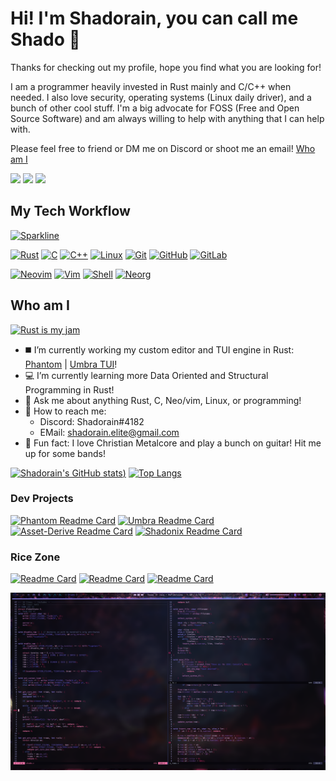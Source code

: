 # Hi! I'm Shadorain, you can call me Shado 🤘

Thanks for checking out my profile, hope you find what you are looking for!

I am a programmer heavily invested in Rust mainly and C/C++ when needed. I also love security, operating systems (Linux daily driver), and a bunch of other cool stuff. I'm a big advocate for FOSS (Free and Open Source Software) and am always willing to help with anything that I can help with.

Please feel free to friend or DM me on Discord or shoot me an email! [Who am I](#who-am-i)

[![](https://img.shields.io/badge/-@Shadorain-%231DA1F2?style=flat-square&logo=stackoverflow&logoColor=ffffff&labelColor=ff79c6&color=8677d9)](https://stackoverflow.com/users/13722108/shadorain)
[![](https://img.shields.io/badge/-@Shadorain-%23181717?style=flat-square&logo=github)](https://github.com/Shadorain)
[![](https://img.shields.io/website?color=0ab9e6&style=flat-square&up_message=Shadorain.github.io&url=https%3A%2F%2Fxlbd.me&labelColor=ff79c6)](https://Shadorain.github.io)

## My Tech Workflow
[![Sparkline](https://stars.medv.io/Naereen/badges.svg)](https://stars.medv.io/Shadorain/badges)

[![Rust](https://img.shields.io/badge/-lang-ff4971?style=flat-square&language=rust&logo=rust)](https://www.rust-lang.org/)
[![C](https://img.shields.io/badge/-lang-00599c?style=flat-square&language=c&logo=C)](https://www.cprogramming.com/)
[![C++](https://img.shields.io/badge/-lang-00599c?style=flat-square&language=cplusplus&logo=cplusplus)](https://www.cprogramming.com/)
[![Linux](https://img.shields.io/badge/-Linux-FCA121?style=flat-square&logo=linux&labelColor=6272a4&color=6272a4&logoColor=ffffff)](https://linux.org)
[![Git](https://img.shields.io/badge/-Git-black?style=flat-square&logo=git)](https://git-scm.com)
[![GitHub](https://img.shields.io/badge/-GitHub-181717?style=flat-square&logo=github)](https://github.com/Shadorain)
[![GitLab](https://img.shields.io/badge/-GitLab-FCA121?style=flat-square&logo=gitlab&labelColor=8677d9&color=8677d9)](https://gitlab.com/Shadorain)

[![Neovim](https://img.shields.io/badge/-Neovim-FCA121?style=flat-square&logo=neovim&labelColor=6272a4&color=6272a4)](https://neovim.io)
[![Vim](https://img.shields.io/badge/-Vim-FCA121?style=flat-square&logo=vim&logoColor=ffffff&labelColor=ff79c6&color=ff79c6)](https://vim.org)
[![Shell](https://img.shields.io/badge/-Zsh-FCA121?style=flat-square&logo=PowerShell&logoColor=ffffff&labelColor=&color=8677d9)](https://zsh.org)
[![Neorg](https://img.shields.io/badge/-Neorg-008080?style=flat-square&logo=org&logoColor=white)](https://github.com/nvim-neorg/neorg)

## Who am I
[![Rust is my jam](https://img.shields.io/badge/My%20jam-rust-critical?style=flat-square&logo=electron&logoColor=white&labelColor=6272a4&color=8677d9)](https://shadorain.github.io/blog/Security/)
- ◼️ I’m currently working my custom editor and TUI engine in Rust: [Phantom](https://github.com/Shadorain/Phantom) | [Umbra TUI](https://github.com/Shadorain/Umbra)!
- 💻 I’m currently learning more Data Oriented and Structural Programming in Rust!
- 💬 Ask me about anything Rust, C, Neo/vim, Linux, or programming!
- 📱 How to reach me: 
  - Discord: Shadorain#4182
  - EMail: shadorain.elite@gmail.com
- 🎸 Fun fact: I love Christian Metalcore and play a bunch on guitar! Hit me up for some bands!

[![Shadorain's GitHub stats](https://github-readme-stats.vercel.app/api?username=Shadorain&count_private=true&show_icons=truetrue&text_color=dfb7e8&icon_color=8677d9&theme=dracula))](https://github.com/Shadorain) [![Top Langs](https://github-readme-stats.vercel.app/api/top-langs/?username=Shadorain&show_icons=true&langs_count=4&text_color=dfb7e8&icon_color=8677d9&&theme=dracula&hide=css,html,shell,javascript,roff,scss,emacs%20lisp,vim%20snippet,objective-c,tex,python,liquid,yasnippet,vim%20script)](https://github.com/Shadorain)

### Dev Projects
[![Phantom Readme Card](https://github-readme-stats.vercel.app/api/pin/?username=Shadorain&repo=Phantom&show_owner=true&show_icons=truetrue&text_color=dfb7e8&icon_color=ff7ab2&theme=tokyonight)](https://github.com/Shadorain/Phantom) [![Umbra Readme Card](https://github-readme-stats.vercel.app/api/pin/?username=Shadorain&repo=Umbra&show_owner=true&show_icons=truetrue&text_color=dfb7e8&icon_color=ff7ab2&theme=tokyonight)](https://github.com/Shadorain/Umbra) [![Asset-Derive Readme Card](https://github-readme-stats.vercel.app/api/pin/?username=Shadorain&repo=asset-derive&show_owner=true&show_icons=truetrue&text_color=dfb7e8&icon_color=ff7ab2&theme=tokyonight)](https://github.com/Shadorain/asset-derive) [![Shadonix Readme Card](https://github-readme-stats.vercel.app/api/pin/?username=Shadorain&repo=Shadonix&show_owner=true&show_icons=truetrue&text_color=dfb7e8&icon_color=ff7ab2&theme=tokyonight)](https://github.com/Shadorain/Shadonix)

### Rice Zone
[![Readme Card](https://github-readme-stats.vercel.app/api/pin/?username=Shadorain&repo=shadotheme&show_owner=true&show_icons=truetrue&text_color=dfb7e8&icon_color=ff7ab2&theme=tokyonight)](https://github.com/Shadorain/shadotheme) [![Readme Card](https://github-readme-stats.vercel.app/api/pin/?username=Shadorain&repo=shadovim&show_owner=true&show_icons=truetrue&text_color=dfb7e8&icon_color=ff7ab2&theme=tokyonight)](https://github.com/Shadorain/shadovim) [![Readme Card](https://github-readme-stats.vercel.app/api/pin/?username=Shadorain&repo=shadobar-2&show_owner=true&show_icons=truetrue&text_color=dfb7e8&icon_color=ff7ab2&theme=tokyonight)](https://github.com/Shadorain/shadobar-2)

![Rice Screenshot](pics/rice.png)
